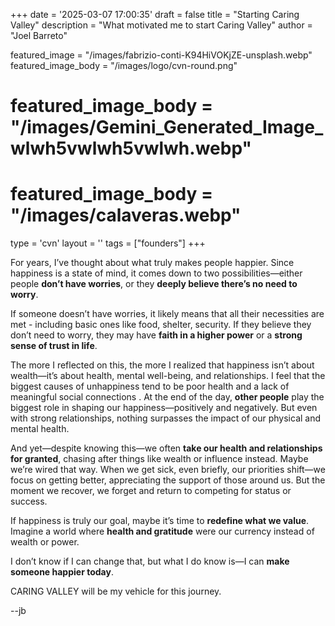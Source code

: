 +++
date = '2025-03-07 17:00:35'
draft = false
title = "Starting Caring Valley"
description = "What motivated me to start Caring Valley"
author = "Joel Barreto"

featured_image = "/images/fabrizio-conti-K94HiVOKjZE-unsplash.webp"
featured_image_body = "/images/logo/cvn-round.png"
# featured_image_body = "/images/Gemini_Generated_Image_wlwh5vwlwh5vwlwh.webp"
# featured_image_body = "/images/calaveras.webp"

type = 'cvn'
layout = ''
tags = ["founders"]
+++

For years, I’ve thought about what truly makes people happier. Since happiness is a state of mind, it comes down to two possibilities—either people **don’t have worries**, or they **deeply believe there’s no need to worry**.

If someone doesn’t have worries, it likely means that all their necessities are met - including basic ones like food, shelter, security. If they believe they don’t need to worry, they may have **faith in a higher power** or a **strong sense of trust in life**.

The more I reflected on this, the more I realized that <span class="green">happiness isn’t about wealth—it’s about health, mental well-being, and relationships</span>. I feel that the biggest causes of unhappiness tend to be <span class="red">poor health</span> and <span class="red">a lack of meaningful social connections</span> . At the end of the day, **other people** play the biggest role in shaping our happiness—positively and negatively. But even with strong relationships, nothing surpasses the impact of our physical and mental health.

And yet—despite knowing this—we often **take our health and relationships for granted**, chasing after things like wealth or influence instead. Maybe we’re wired that way. When we get sick, even briefly, our priorities shift—we focus on getting better, appreciating the support of those around us. But the moment we recover, we forget and return to competing for status or success. 

If happiness is truly our goal, maybe it’s time to **redefine what we value**. Imagine a world where **health and gratitude** were our currency instead of wealth or power. 

<span class="blue">I don’t know if I can change that, but what I do know is—I can **make someone happier today**.</span>

CARING VALLEY will be my vehicle for this journey.

--jb